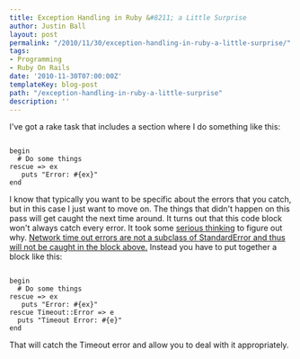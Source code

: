 ```yaml
---
title: Exception Handling in Ruby &#8211; a Little Surprise
author: Justin Ball
layout: post
permalink: "/2010/11/30/exception-handling-in-ruby-a-little-surprise/"
tags:
- Programming
- Ruby On Rails
date: '2010-11-30T07:00:00Z'
templateKey: blog-post
path: "/exception-handling-in-ruby-a-little-surprise"
description: ''
---
```


I've got a rake task that includes a section where I do something like this:

<pre><code class="ruby">
begin
  # Do some things
rescue => ex
   puts "Error: #{ex}"
end
</pre></code>

I know that typically you want to be specific about the errors that you catch, but in this case I just want to move on. The things that didn't happen on this pass will get caught the next time around. It turns out that this code block won't always catch every error. It took some <a href="http://www.justinball.compph-profanity-per-hour">serious thinking</a> to figure out why.  <a href="http://lindsaar.net/2007/12/9/rbuf_filltimeout-error">Network time out errors are not a subclass of StandardError and thus will not be caught in the block above.</a> Instead you have to put together a block like this:

<pre><code class="ruby">
begin
  # Do some things
rescue => ex
   puts "Error: #{ex}"
rescue Timeout::Error => e
  puts "Timeout Error: #{e}"
end
</pre></code>

That will catch the Timeout error and allow you to deal with it appropriately.
